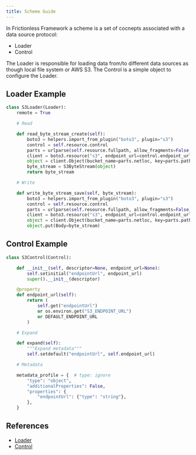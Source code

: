 ```yaml
---
title: Scheme Guide
---
```


In Frictionless Framework a scheme is a set of cocnepts associated with a data source protocol:
- Loader
- Control

The Loader is responsible for loading data from/to different data sources as though local file system or AWS S3. The Control is a simple object to configure the Loader.

## Loader Example

```python title="Python"
class S3Loader(Loader):
    remote = True

    # Read

    def read_byte_stream_create(self):
        boto3 = helpers.import_from_plugin("boto3", plugin="s3")
        control = self.resource.control
        parts = urlparse(self.resource.fullpath, allow_fragments=False)
        client = boto3.resource("s3", endpoint_url=control.endpoint_url)
        object = client.Object(bucket_name=parts.netloc, key=parts.path[1:])
        byte_stream = S3ByteStream(object)
        return byte_stream

    # Write

    def write_byte_stream_save(self, byte_stream):
        boto3 = helpers.import_from_plugin("boto3", plugin="s3")
        control = self.resource.control
        parts = urlparse(self.resource.fullpath, allow_fragments=False)
        client = boto3.resource("s3", endpoint_url=control.endpoint_url)
        object = client.Object(bucket_name=parts.netloc, key=parts.path[1:])
        object.put(Body=byte_stream)
```

## Control Example


```python title="Python"
class S3Control(Control):

    def __init__(self, descriptor=None, endpoint_url=None):
        self.setinitial("endpointUrl", endpoint_url)
        super().__init__(descriptor)

    @property
    def endpoint_url(self):
        return (
            self.get("endpointUrl")
            or os.environ.get("S3_ENDPOINT_URL")
            or DEFAULT_ENDPOINT_URL
        )

    # Expand

    def expand(self):
        """Expand metadata"""
        self.setdefault("endpointUrl", self.endpoint_url)

    # Metadata

    metadata_profile = {  # type: ignore
        "type": "object",
        "additionalProperties": False,
        "properties": {
            "endpointUrl": {"type": "string"},
        },
    }
```

## References

- [Loader](../../references/api-reference.md#loader)
- [Control](../../references/api-reference.md#control)
